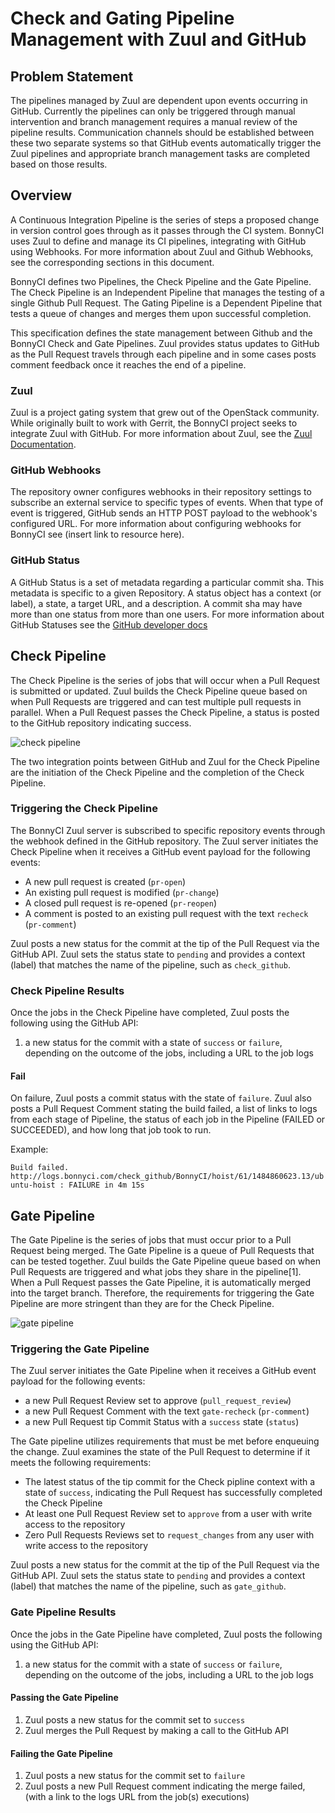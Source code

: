 # Check and Gating Pipeline Management with Zuul and GitHub

## Problem Statement

The pipelines managed by Zuul are dependent upon events occurring in GitHub. Currently the pipelines can only be triggered through manual intervention and branch management requires a manual review of the pipeline results. Communication channels should be established between these two separate systems so that GitHub events automatically trigger the Zuul pipelines and appropriate branch management tasks are completed based on those results.

## Overview

A Continuous Integration Pipeline is the series of steps a proposed change in version control goes through as it passes through the CI system. BonnyCI uses Zuul to define and manage its CI pipelines, integrating with GitHub using Webhooks. For more information about Zuul and Github Webhooks, see the corresponding sections in this document.

BonnyCI defines two Pipelines, the Check Pipeline and the Gate Pipeline. The Check Pipeline is an Independent Pipeline that manages the testing of a single Github Pull Request. The Gating Pipeline is a Dependent Pipeline that tests a queue of changes and merges them upon successful completion.

This specification defines the state management between Github and the BonnyCI Check and Gate Pipelines. Zuul provides status updates to GitHub as the Pull Request travels through each pipeline and in some cases posts comment feedback once it reaches the end of a pipeline.

### Zuul

Zuul is a project gating system that grew out of the OpenStack community. While originally built to work with Gerrit, the BonnyCI project seeks to integrate Zuul with GitHub. For more information about Zuul, see the [Zuul Documentation](http://docs.openstack.org/infra/zuul/).

### GitHub Webhooks

The repository owner configures webhooks in their repository settings to subscribe an external service to specific types of events. When that type of event is triggered, GitHub sends an HTTP POST payload to the webhook's configured URL. For more information about configuring webhooks for BonnyCI see (insert link to resource here).

### GitHub Status

A GitHub Status is a set of metadata regarding a particular commit sha. This metadata is specific to a given Repository. A status object has a context (or label), a state, a target URL, and a description. A commit sha may have more than one status from more than one users. For more information about GitHub Statuses see the [GitHub developer docs](https://developer.github.com/v3/repos/statuses/)

## Check Pipeline

The Check Pipeline is the series of jobs that will occur when a Pull Request is submitted or updated. Zuul builds the Check Pipeline queue based on when Pull Requests are triggered and can test multiple pull requests in parallel. When a Pull Request passes the Check Pipeline, a status is posted to the GitHub repository indicating success.

![check pipeline](github_check_pipeline.png)

The two integration points between GitHub and Zuul for the Check Pipeline are the initiation of the Check Pipeline and the completion of the Check Pipeline.

### Triggering the Check Pipeline

The BonnyCI Zuul server is subscribed to specific repository events through the webhook defined in the GitHub repository. The Zuul server initiates the Check Pipeline when it receives a GitHub event payload for the following events:

* A new pull request is created (`pr-open`)
* An existing pull request is modified (`pr-change`)
* A closed pull request is re-opened (`pr-reopen`)
* A comment is posted to an existing pull request with the text `recheck` (`pr-comment`)

Zuul posts a new status for the commit at the tip of the Pull Request via the GitHub API. Zuul sets the status state to `pending` and provides a context (label) that matches the name of the pipeline, such as `check_github`.

### Check Pipeline Results

Once the jobs in the Check Pipeline have completed, Zuul posts the following using the GitHub API:

1. a new status for the commit with a state of `success` or `failure`, depending on the outcome of the jobs, including a URL to the job logs

#### Fail

On failure, Zuul posts a commit status with the state of `failure`. Zuul also posts a Pull Request Comment stating the build failed, a list of links to logs from each stage of Pipeline, the status of each job in the Pipeline (FAILED or SUCCEEDED), and how long that job took to run.

Example:

`Build failed.`
`http://logs.bonnyci.com/check_github/BonnyCI/hoist/61/1484860623.13/ubuntu-hoist : FAILURE in 4m 15s`

## Gate Pipeline

The Gate Pipeline is the series of jobs that must occur prior to a Pull Request being merged. The Gate Pipeline is a queue of Pull Requests that can be tested together. Zuul builds the Gate Pipeline queue based on when Pull Requests are triggered and what jobs they share in the pipeline[1]. When a Pull Request passes the Gate Pipeline, it is automatically merged into the target branch. Therefore, the requirements for triggering the Gate Pipeline are more stringent than they are for the Check Pipeline.

![gate pipeline](github_gate_pipeline.png)
### Triggering the Gate Pipeline

The Zuul server initiates the Gate Pipeline when it receives a GitHub event payload for the following events:

* a new Pull Request Review set to approve (`pull_request_review`)
* a new Pull Request Comment with the text `gate-recheck` (`pr-comment`)
* a new Pull Request tip Commit Status with a `success` state (`status`)

The Gate pipeline utilizes requirements that must be met before enqueuing the change. Zuul examines the state of the Pull Request to determine if it meets the following requirements:

* The latest status of the tip commit for the Check pipline context with a state of `success`, indicating the Pull Request has successfully completed the Check Pipeline
* At least one Pull Request Review set to `approve` from a user with write access to the repository
* Zero Pull Requests Reviews set to `request_changes` from any user with write access to the repository

Zuul posts a new status for the commit at the tip of the Pull Request via the GitHub API. Zuul sets the status state to `pending` and provides a context (label) that matches the name of the pipeline, such as `gate_github`.

### Gate Pipeline Results

Once the jobs in the Gate Pipeline have completed, Zuul posts the following using the GitHub API:

1. a new status for the commit with a state of `success` or `failure`, depending on the outcome of the jobs, including a URL to the job logs

#### Passing the Gate Pipeline

1. Zuul posts a new status for the commit set to `success`
1. Zuul merges the Pull Request by making a call to the GitHub API

#### Failing the Gate Pipeline

1. Zuul posts a new status for the commit set to `failure`
1. Zuul posts a new Pull Request comment indicating the merge failed, (with a link to the logs URL from the job(s) executions)
